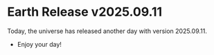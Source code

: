 # Earth Release v2025.09.11
Today, the universe has released another day with version 2025.09.11.
- Enjoy your day!
